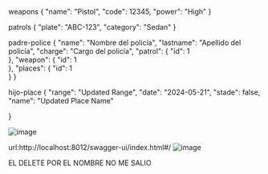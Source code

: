 weapons
{
    "name": "Pistol",
    "code": 12345,
    "power": "High"
}

patrols
{
    "plate": "ABC-123",
    "category": "Sedan"
}

padre-police
{
    "name": "Nombre del policía",
    "lastname": "Apellido del policía",
    "charge": "Cargo del policía",
    "patrol": {
        "id": 1   
    },
    "weapon": {
        "id": 1   
    },
    "places": {
        "id": 1   
    }
}

hijo-place
{
    "range": "Updated Range",
    "date": "2024-05-21",
    "stade": false,
    "name": "Updated Place Name"
    
}


![image](https://github.com/Bsteven593/policiabryan/assets/110885930/58a8febb-7148-4e11-8392-f61363bfb9d9)


url:http://localhost:8012/swagger-ui/index.html#/
![image](https://github.com/Bsteven593/policiabryan/assets/110885930/dcc9b8f8-2b70-43a7-a6a3-2fb7f133e556)


EL DELETE POR EL NOMBRE NO ME SALIO


